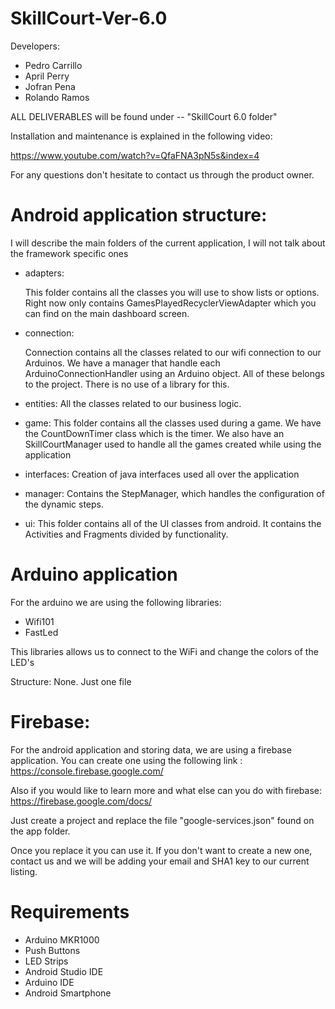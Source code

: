 # SkillCourt-Ver-6.0

Developers: 

- Pedro Carrillo
- April Perry
- Jofran Pena
- Rolando Ramos


ALL DELIVERABLES will be found under -- "SkillCourt 6.0 folder"


Installation and maintenance is explained in the following video:

https://www.youtube.com/watch?v=QfaFNA3pN5s&index=4

For any questions don't hesitate to contact us through the product owner.

# Android application structure:

I will describe the main folders of the current application, I will not talk about the framework specific ones

- adapters: 

	This folder contains all the classes you will use to show lists or options. Right now only contains GamesPlayedRecyclerViewAdapter which you can find on the main dashboard screen.

- connection:

	Connection contains all the classes related to our wifi connection to our Arduinos. We have a manager that handle each ArduinoConnectionHandler using an Arduino object. All of these belongs to the project. There is no use of a library for this.

- entities:
	All the classes related to our business logic.

- game:
	This folder contains all the classes used during a game. We have the CountDownTimer class which is the timer. We also have an SkillCourtManager used to handle all the games created while using the application	

- interfaces:
	Creation of java interfaces used all over the application

- manager:
	Contains the StepManager, which handles the configuration of the dynamic steps.

- ui:
	This folder contains all of the UI classes from android. It contains the Activities and Fragments divided by functionality. 

# Arduino application 

For the arduino we are using the following libraries:

- Wifi101
- FastLed

This libraries allows us to connect to the WiFi and change the colors of the LED's

Structure: None. Just one file

# Firebase:

For the android application and storing data, we are using a firebase application. 
You can create one using the following link : https://console.firebase.google.com/

Also if you would like to learn more and what else can you do with firebase: https://firebase.google.com/docs/

Just create a project and replace the file "google-services.json" found on the app folder.

Once you replace it you can use it. If you don't want to create a new one, contact us and we will be adding your email and SHA1 key to our current listing.

# Requirements

- Arduino MKR1000
- Push Buttons
- LED Strips
- Android Studio IDE
- Arduino IDE 
- Android Smartphone

